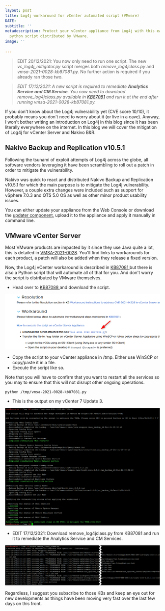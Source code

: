 ```yaml
---
layout: post
title: Log4j workaround for vCenter automated script (VMware)
DATE: 
subtitle: ''
metadescription: Protect your vCenter appliance from Log4j with this easy to apply
  python script distributed by VMware.
image: ''

---
```

> EDIT 20/12/2021: You now only need to run one script. The new _vc_log4j_mitigator.py_ script merges both _remove_log4jclass.py_ and _vmsa-2021-0028-kb87081.py._ No further action is required if you already ran those two.

> _EDIT 17/12/2021: A new script is required to remediate **Analytics Service and CM Service**. You now need to download remove_log4jclass.py available in_ [_KB87081_](https://kb.vmware.com/s/article/87081?lang=en_US#vCenter67) _and run it at the end after running vmsa-2021-0028-kb87081.py._

If you don't know about the Log4j vulnerability yet (CVE score 10/10), it probably means you don't need to worry about it (or live in a cave). Anyway, I won't bother writing an introduction on Log4j in this blog since it has been literally everywhere on the internet.  In this blog we will cover the mitigation of Log4j for vCenter Server and Nakivo B&R.

## Nakivo Backup and Replication v10.5.1

Following the tsunami of exploit attempts of Log4j across the globe, all software vendors leveraging it have been scrambling to roll out a patch in order to mitigate the vulnerability.

Nakivo was quick to react and distributed Nakivo Backup and Replication v10.5.1 for which the main purpose is to mitigate the Log4j vulnerability. However, a couple extra changes were included such as support for vSphere 7.0.3 and QTS 5.0 OS as well as other minor product usability issues.

You can either update your appliance from the Web Console or download the [updater component](https://www.nakivo.com/resources/download/update/), upload it to the appliance and apply it manually in command line.

## VMware vCenter Server

Most VMware products are impacted by it since they use Java quite a lot, this is detailed in [VMSA-2021-0028](https://www.vmware.com/security/advisories/VMSA-2021-0028.html). You'll find links to workarounds for each product, a patch will also be added when they release a fixed version.

Now, the Log4j vCenter workaround is described in [KB87081 ](https://kb.vmware.com/s/article/87081#vCenter67)but there is also a Python script that will automate all of that for you. And don't worry the script is distributed by VMware themselves.

* Head over to [KB87088 ](https://kb.vmware.com/s/article/87088)and download the script.

![](/img/log4j1.png)

* Copy the script to your vCenter appliance in /tmp. Either use WinSCP or copy/paste it in a file.
* Execute the script like so.

Note that you will have to confirm that you want to restart all the services so you may to ensure that this will not disrupt other ongoing operations.

    python /tmp/vmsa-2021-0028-kb87081.py

* This is the output on my vCenter 7 Update 3.

![](/img/log4j2.png)

* EDIT 17/12/2021: Download remove_log4jclass.py from KB87081 and run it to remediate the Analytics Service and CM Services.

![](/img/log4j3.png)

Regardless, I suggest you subscribe to those KBs and keep an eye out for new developments as things have been moving very fast over the last few days on this front.